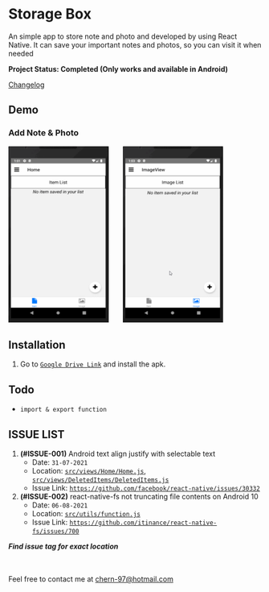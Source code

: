 # Storage Box

An simple app to store note and photo and developed by using React Native. It can save your important notes and photos, so you can visit it when needed

**Project Status: Completed (Only works and available in Android)**

[Changelog](CHANGELOG.md)

## Demo

### Add Note & Photo
<img src="https://github.com/ShyeChern/storage-box/raw/master/gif/note.gif" alt="Note" width="200" height="350"> &nbsp; &nbsp; &nbsp; <img src="https://github.com/ShyeChern/storage-box/raw/master/gif/photo.gif" alt="Photo" width="200" height="350">

## Installation

1. Go to [`Google Drive Link`](https://drive.google.com/file/d/1UTsHzpWJPRslR1lrwMv2RyGRSEqNO9fo/view?usp=sharing) and install the apk.

## Todo

- `import & export function`

## ISSUE LIST

1. **(#ISSUE-001)** Android text align justify with selectable text
   - Date: `31-07-2021`
   - Location: [`src/views/Home/Home.js`](src/views/Home/Home.js), [`src/views/DeletedItems/DeletedItems.js`](src/views/DeletedItems/DeletedItems.js)
   - Issue Link: [`https://github.com/facebook/react-native/issues/30332`](https://github.com/facebook/react-native/issues/30332)
2. **(#ISSUE-002)** react-native-fs not truncating file contents on Android 10 
   - Date: `06-08-2021`
   - Location: [`src/utils/function.js`](src/utils/function.js)
   - Issue Link: [`https://github.com/itinance/react-native-fs/issues/700`](https://github.com/itinance/react-native-fs/issues/700)

**_Find issue tag for exact location_**

\
\
Feel free to contact me at chern-97@hotmail.com
